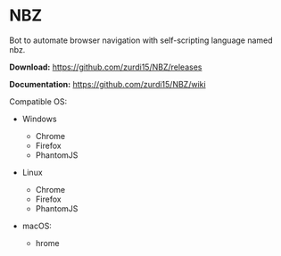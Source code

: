 # NBZ
Bot to automate browser navigation with self-scripting language named nbz.

__Download:__ https://github.com/zurdi15/NBZ/releases

__Documentation:__ https://github.com/zurdi15/NBZ/wiki

Compatible OS:

  - Windows
    - Chrome
    - Firefox
    - PhantomJS
    
  - Linux
    - Chrome
    - Firefox
    - PhantomJS
    
  - macOS:
    - hrome
